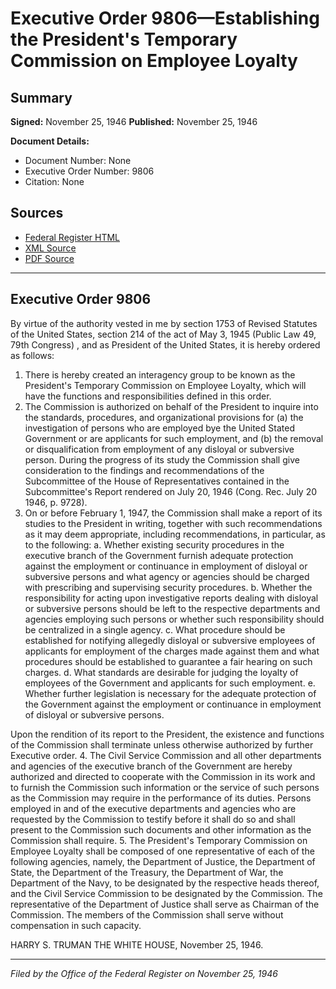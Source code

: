 # Executive Order 9806—Establishing the President's Temporary Commission on Employee Loyalty

## Summary

**Signed:** November 25, 1946
**Published:** November 25, 1946

**Document Details:**
- Document Number: None
- Executive Order Number: 9806
- Citation: None

## Sources
- [Federal Register HTML](https://www.presidency.ucsb.edu/documents/executive-order-9806-establishing-the-presidents-temporary-commission-employee-loyalty)
- [XML Source](None)
- [PDF Source](None)

---

## Executive Order 9806

By virtue of the authority vested in me by section 1753 of Revised Statutes of the United States, section 214 of the act of May 3, 1945 (Public Law 49, 79th Congress) , and as President of the United States, it is hereby ordered as follows:
1. There is hereby created an interagency group to be known as the President's Temporary Commission on Employee Loyalty, which will have the functions and responsibilities defined in this order.
2. The Commission is authorized on behalf of the President to inquire into the standards, procedures, and organizational provisions for (a) the investigation of persons who are employed bye the United Stated Government or are applicants for such employment, and (b) the removal or disqualification from employment of any disloyal or subversive person. During the progress of its study the Commission shall give consideration to the findings and recommendations of the Subcommittee of the House of Representatives contained in the Subcommittee's Report rendered on July 20, 1946 (Cong. Rec. July 20 1946, p. 9728).
3. On or before February 1, 1947, the Commission shall make a report of its studies to the President in writing, together with such recommendations as it may deem appropriate, including recommendations, in particular, as to the following:
a. Whether existing security procedures in the executive branch of the Government furnish adequate protection against the employment or continuance in employment of disloyal or subversive persons and what agency or agencies should be charged with prescribing and supervising security procedures.
b. Whether the responsibility for acting upon investigative reports dealing with disloyal or subversive persons should be left to the respective departments and agencies employing such persons or whether such responsibility should be centralized in a single agency.
c. What procedure should be established for notifying allegedly disloyal or subversive employees of applicants for employment of the charges made against them and what procedures should be established to guarantee a fair hearing on such charges.
d. What standards are desirable for judging the loyalty of employees of the Government and applicants for such employment.
e. Whether further legislation is necessary for the adequate protection of the Government against the employment or continuance in employment of disloyal or subversive persons.

Upon the rendition of its report to the President, the existence and functions of the Commission shall terminate unless otherwise authorized by further Executive order.
4. The Civil Service Commission and all other departments and agencies of the executive branch of the Government are hereby authorized and directed to cooperate with the Commission in its work and to furnish the Commission such information or the service of such persons as the Commission may require in the performance of its duties. Persons employed in and of the executive departments and agencies who are requested by the Commission to testify before it shall do so and shall present to the Commission such documents and other information as the Commission shall require.
5. The President's Temporary Commission on Employee Loyalty shall be composed of one representative of each of the following agencies, namely, the Department of Justice, the Department of State, the Department of the Treasury, the Department of War, the Department of the Navy, to be designated by the respective heads thereof, and the Civil Service Commission to be designated by the Commission. The representative of the Department of Justice shall serve as Chairman of the Commission. The members of the Commission shall serve without compensation in such capacity.

HARRY S. TRUMAN
THE WHITE HOUSE,
November 25, 1946.

---

*Filed by the Office of the Federal Register on November 25, 1946*

